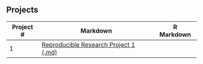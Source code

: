 ## Projects 
Project # | Markdown | R Markdown
--- | --- | ---
1 |  [Reproducible Research Project 1 (.md)](https://github.com/coralnaces/RepData_PeerAssessment1/blob/master/Reproducible%20Research%20Project%201.md) | 
